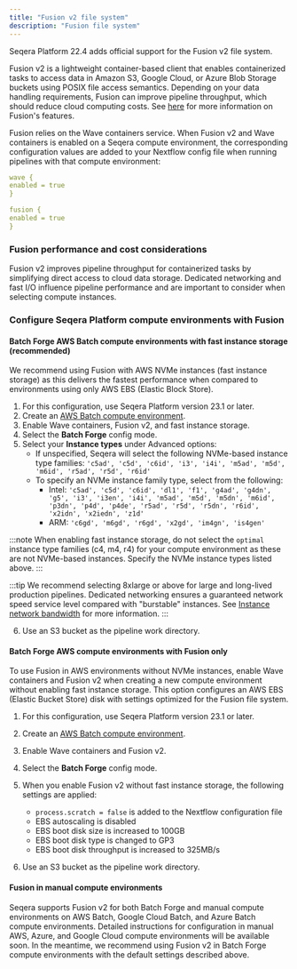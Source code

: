 ```yaml
---
title: "Fusion v2 file system"
description: "Fusion file system"
---
```


Seqera Platform 22.4 adds official support for the Fusion v2 file system.

Fusion v2 is a lightweight container-based client that enables containerized tasks to access data in Amazon S3, Google Cloud, or Azure Blob Storage buckets using POSIX file access semantics. Depending on your data handling requirements, Fusion can improve pipeline throughput, which should reduce cloud computing costs. See [here](https://docs.seqera.io/fusion) for more information on Fusion's features.

Fusion relies on the Wave containers service. When Fusion v2 and Wave containers is enabled on a Seqera compute environment, the corresponding configuration values are added to your Nextflow config file when running pipelines with that compute environment:

```yaml
wave {
enabled = true
}

fusion {
enabled = true
}
```

### Fusion performance and cost considerations

Fusion v2 improves pipeline throughput for containerized tasks by simplifying direct access to cloud data storage. Dedicated networking and fast I/O influence pipeline performance and are important to consider when selecting compute instances.

### Configure Seqera Platform compute environments with Fusion

#### Batch Forge AWS Batch compute environments with fast instance storage (recommended)

We recommend using Fusion with AWS NVMe instances (fast instance storage) as this delivers the fastest performance when compared to environments using only AWS EBS (Elastic Block Store).

1. For this configuration, use Seqera Platform version 23.1 or later.
2. Create an [AWS Batch compute environment](../../compute-envs/aws-batch#batch-forge).
3. Enable Wave containers, Fusion v2, and fast instance storage.
4. Select the **Batch Forge** config mode.
5. Select your **Instance types** under Advanced options:
   - If unspecified, Seqera will select the following NVMe-based instance type families: `'c5ad', 'c5d', 'c6id', 'i3', 'i4i', 'm5ad', 'm5d', 'm6id', 'r5ad', 'r5d', 'r6id'`
   - To specify an NVMe instance family type, select from the following:
     - Intel: `'c5ad', 'c5d', 'c6id', 'dl1', 'f1', 'g4ad', 'g4dn', 'g5', 'i3', 'i3en', 'i4i', 'm5ad', 'm5d', 'm5dn', 'm6id', 'p3dn', 'p4d', 'p4de', 'r5ad', 'r5d', 'r5dn', 'r6id', 'x2idn', 'x2iedn', 'z1d'`
     - ARM: `'c6gd', 'm6gd', 'r6gd', 'x2gd', 'im4gn', 'is4gen'`

:::note
When enabling fast instance storage, do not select the `optimal` instance type families (c4, m4, r4) for your compute environment as these are not NVMe-based instances. Specify the NVMe instance types listed above.
:::

:::tip
We recommend selecting 8xlarge or above for large and long-lived production pipelines. Dedicated networking ensures a guaranteed network speed service level compared with "burstable" instances. See [Instance network bandwidth](https://docs.aws.amazon.com/AWSEC2/latest/UserGuide/ec2-instance-network-bandwidth.html) for more information.
:::

6. Use an S3 bucket as the pipeline work directory.

#### Batch Forge AWS compute environments with Fusion only

To use Fusion in AWS environments without NVMe instances, enable Wave containers and Fusion v2 when creating a new compute environment without enabling fast instance storage. This option configures an AWS EBS (Elastic Bucket Store) disk with settings optimized for the Fusion file system.

1. For this configuration, use Seqera Platform version 23.1 or later.
2. Create an [AWS Batch compute environment](../../compute-envs/aws-batch#batch-forge).
3. Enable Wave containers and Fusion v2.
4. Select the **Batch Forge** config mode.
5. When you enable Fusion v2 without fast instance storage, the following settings are applied:

   - `process.scratch = false` is added to the Nextflow configuration file
   - EBS autoscaling is disabled
   - EBS boot disk size is increased to 100GB
   - EBS boot disk type is changed to GP3
   - EBS boot disk throughput is increased to 325MB/s

6. Use an S3 bucket as the pipeline work directory.

#### Fusion in manual compute environments

Seqera supports Fusion v2 for both Batch Forge and manual compute environments on AWS Batch, Google Cloud Batch, and Azure Batch compute environments. Detailed instructions for configuration in manual AWS, Azure, and Google Cloud compute environments will be available soon. In the meantime, we recommend using Fusion v2 in Batch Forge compute environments with the default settings described above.
